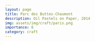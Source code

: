 ```yaml
---
layout: page
title: Parc des Buttes-Chaumont
description: Oil Pastels on Paper, 2014
img: assets/img/craft/paris.png
importance: 6
category: craft
---
```



